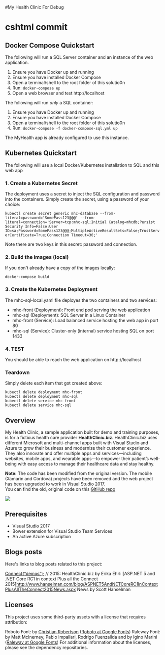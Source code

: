 #My Health Clinic For Debug
# cshtml commit
## Docker Compose Quickstart
The following will run a SQL Server container and an instance of the web application.
1. Ensure you have Docker up and running
2. Ensure you have installed Docker Compose
3. Open a terminal/shell to the root folder of this solutio0n
4. Run: ```docker-compose up```
5. Open a web browser and test http://localhost

The following will run _only_ a SQL container:
1. Ensure you have Docker up and running
2. Ensure you have installed Docker Compose
3. Open a terminal/shell to the root folder of this solutio0n
4. Run: ```docker-compose -f docker-compose-sql.yml up```

The MyHealth app is already configured to use this instance.

## Kubernetes Quickstart
The following will use a local Docker/Kubernetes installation to SQL and this web app

### 1. Create a Kubernetes Secret
The deployment uses a secret to inject the SQL configuration and password into the containers. Simply create the secret, using a password of your choice:

```kubectl create secret generic mhc-database --from-literal=password='SomePass123@@@' --from-literal=connection='Server=tcp:mhc-sql;Initial Catalog=mhcdb;Persist Security Info=False;User ID=sa;Password=SomePass123@@@;MultipleActiveResultSets=False;TrustServerCertificate=True;Connection Timeout=30;'```

Note there are two keys in this secret: password and connection.

### 2. Build the images (local)
If you don't already have a copy of the images locally:

```docker-compose build```

### 3. Create the Kubernetes Deployment
The mhc-sql-local.yaml file deployes the two containers and two services:
* mhc-front (Deployment): Front end pod serving the web application
* mhc-sql (Deployment): SQL Server in a Linux Container
* mhc-front (Service): Load balanced service hosting the web app in port 80
* mhc-sql (Service): Cluster-only (internal) service hosting SQL on port 1433

### 4. TEST
You should be able to reach the web application on http://localhost

### Teardown
Simply delete each item that got created above:

```
kubectl delete deployment mhc-front
kubectl delete deployment mhc-sql
kubectl delete service mhc-front
kubectl delete service mhc-sql
```

## Overview
My Health Clinic, a sample application built for demo and training purposes, is for a fictious health care provider **HealthClinic.biz**. 
HealthClinic.biz uses different Microsoft and multi-channel apps built with Visual Studio and Azure to grow their business and modernize their customer experience. 
They also innovate and offer multiple apps and services—including websites, mobile apps, and wearable apps—to empower their patient’s well-being with easy access to manage their healthcare data and stay healthy.

**Note:** The code has been modified from the original version. The mobile (Xamarin and Cordova) projects have been removed and the web project has been upgraded to work in Visual Studio 2017.      
You can find the old, original code on this [GitHub repo](https://github.com/Microsoft/HealthClinic.biz)

![](mhc-dashboard.png)

## Prerequisites
* Visual Studio 2017 
* Bower extension for Visual Studio Team Services 
* An active Azure subscription 

## Blogs posts

Here's links to blog posts related to this project:

[Connect(“demos”);](http://blogs.msdn.com/b/visualstudio/archive/2015/12/08/connect-demos-2015-healthclinic-biz.aspx) // 2015: HealthClinic.biz by Erika Ehrli
[ASP.NET 5 and .NET Core RC1 in context Plus all the Connect 2015]http://www.hanselman.com/blog/ASPNET5AndNETCoreRC1InContextPlusAllTheConnect2015News.aspx News by Scott Hanselman

## Licenses

This project uses some third-party assets with a license that requires attribution:

Roboto Font: by [Christian Robertson](https://plus.google.com/110879635926653430880/about) ([Roboto at Google Fonts](https://fonts.google.com/specimen/Roboto))
Raleway Font: by Matt McInerney, Pablo Impallari, Rodrigo Fuenzalida and by Igino Marini ([Raleway at Google Fonts](https://www.google.com/fonts/specimen/Raleway))
For additional information about the licenses, please see the dependency repositories.

